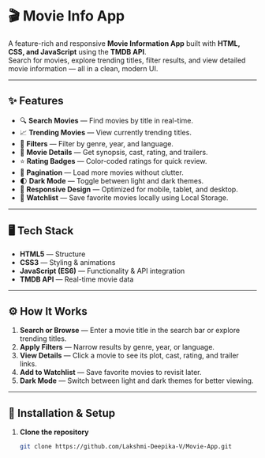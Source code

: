 # 🎬 Movie Info App  

A feature-rich and responsive **Movie Information App** built with **HTML, CSS, and JavaScript** using the **TMDB API**.  
Search for movies, explore trending titles, filter results, and view detailed movie information — all in a clean, modern UI.  

---

## ✨ Features  

- 🔍 **Search Movies** — Find movies by title in real-time.  
- 📈 **Trending Movies** — View currently trending titles.  
- 🎯 **Filters** — Filter by genre, year, and language.  
- 🎥 **Movie Details** — Get synopsis, cast, rating, and trailers.  
- ⭐ **Rating Badges** — Color-coded ratings for quick review.  
- 📜 **Pagination** — Load more movies without clutter.  
- 🌓 **Dark Mode** — Toggle between light and dark themes.  
- 📱 **Responsive Design** — Optimized for mobile, tablet, and desktop.  
- 📌 **Watchlist** — Save favorite movies locally using Local Storage.  

---

## 🖥️ Tech Stack  

- **HTML5** — Structure  
- **CSS3** — Styling & animations  
- **JavaScript (ES6)** — Functionality & API integration  
- **TMDB API** — Real-time movie data  

---

## ⚙️ How It Works  

1. **Search or Browse** — Enter a movie title in the search bar or explore trending titles.
2. **Apply Filters** — Narrow results by genre, year, or language.  
3. **View Details** — Click a movie to see its plot, cast, rating, and trailer links.  
4. **Add to Watchlist** — Save favorite movies to revisit later.  
5. **Dark Mode** — Switch between light and dark themes for better viewing.  

---

## 📂 Installation & Setup  

1. **Clone the repository**  
   ```bash
   git clone https://github.com/Lakshmi-Deepika-V/Movie-App.git
